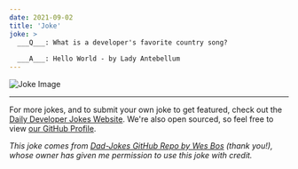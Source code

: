 ```yaml
---
date: 2021-09-02
title: 'Joke'
joke: >
  ___Q___: What is a developer's favorite country song?
  
  ___A___: Hello World - by Lady Antebellum
---
```



![Joke Image](https://private.xtrp.io/projects/DailyDeveloperJokes/public_image_server/images/5e1259a922f36.png)

---

For more jokes, and to submit your own joke to get featured, check out the [Daily Developer Jokes Website](https://dailydeveloperjokes.github.io/). We're also open sourced, so feel free to view [our GitHub Profile](https://github.com/dailydeveloperjokes).


_This joke comes from [Dad-Jokes GitHub Repo by Wes Bos](https://github.com/wesbos/dad-jokes) (thank you!), whose owner has given me permission to use this joke with credit._

<!--
Joke text:
**Q**: What is a developer's favorite country song?

**A**: Hello World - by Lady Antebellum
 -->


